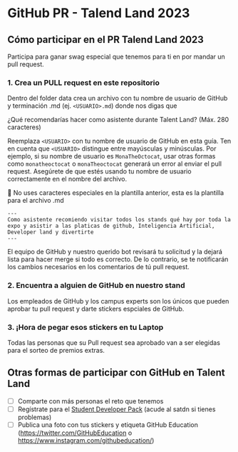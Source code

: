 # GitHub PR - Talend Land 2023

## Cómo participar en el PR Talend Land 2023
Participa para ganar swag especial que tenemos para ti en por mandar un pull request. 

### 1. Crea un PULL request en este repositorio

Dentro del folder data crea un archivo con tu nombre de usuario de GitHub y terminación .md (ej. `<USUARIO>.md`) donde nos digas que 

¿Qué recomendarías hacer como asistente  durante Talent Land? (Máx. 280 caracteres)

Reemplaza `<USUARIO>` con tu nombre de usuario de GitHub en esta guía. Ten en cuenta que `<USUARIO>` distingue entre mayúsculas y minúsculas. Por ejemplo, si su nombre de usuario es `MonaTheOctocat`, usar otras formas como `monatheoctocat` o `monaTheoctocat` generará un error al enviar el pull request. Asegúrete de que estés usando tu nombre de usuario correctamente en el nombre del archivo.
  
🚨 No uses caracteres especiales en la plantilla anterior, esta es la plantilla para el archivo .md
    
```
---
Como asistente recomiendo visitar todos los stands qué hay por toda la expo y asistir a las platicas de github, Inteligencia Artificial, Developer land y divertirte 
---
```
  
El equipo de GitHub y nuestro querido bot revisará tu solicitud y la dejará lista para hacer merge si todo es correcto. De lo contrario, se te notificarán los cambios necesarios en los comentarios de tú pull request.
  
### 2. Encuentra a alguien de GitHub en nuestro stand 

Los empleados de GitHub y los campus experts son los únicos que pueden aprobar tu pull request y darte stickers espciales de GitHub. 

  
 ### 3. ¡Hora de pegar esos stickers en tu Laptop 
  
Todas las personas que su Pull request sea aprobado van a ser elegidas para el sorteo de premios extras. 
  
  ## Otras formas de participar con GitHub en Talent Land 
  - [ ] Comparte con más personas el reto que tenemos 
  - [ ] Regístrate para el [Student Developer Pack](https://education.github.com/benefits?utm_source=2023-04-10-TalentLandMX) (acude al satdn si tienes problemas) 
  - [ ] Publica una foto con tus stickers y etiqueta GitHub Education
(https://twitter.com/GitHubEducation o https://www.instagram.com/githubeducation/)
